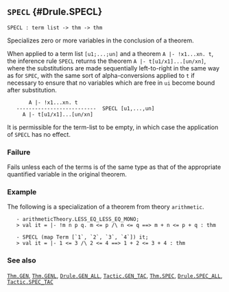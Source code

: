 ## `SPECL` {#Drule.SPECL}


```
SPECL : term list -> thm -> thm
```



Specializes zero or more variables in the conclusion of a theorem.


When applied to a term list `[u1;...;un]` and a theorem
`A |- !x1...xn. t`, the inference rule `SPECL` returns the theorem
`A |- t[u1/x1]...[un/xn]`, where the substitutions are made
sequentially left-to-right in the same way as for `SPEC`, with the same
sort of alpha-conversions applied to `t` if necessary to ensure that no
variables which are free in `ui` become bound after substitution.
    
           A |- !x1...xn. t
       --------------------------  SPECL [u1,...,un]
         A |- t[u1/x1]...[un/xn]
    
It is permissible for the term-list to be empty, in which case
the application of `SPECL` has no effect.

### Failure

Fails unless each of the terms is of the same type as that of the
appropriate quantified variable in the original theorem.

### Example

The following is a specialization of a theorem from theory `arithmetic`.
    
       - arithmeticTheory.LESS_EQ_LESS_EQ_MONO;
       > val it = |- !m n p q. m <= p /\ n <= q ==> m + n <= p + q : thm
    
       - SPECL (map Term [`1`, `2`, `3`, `4`]) it;
       > val it = |- 1 <= 3 /\ 2 <= 4 ==> 1 + 2 <= 3 + 4 : thm
    



### See also

[`Thm.GEN`](#Thm.GEN), [`Thm.GENL`](#Thm.GENL), [`Drule.GEN_ALL`](#Drule.GEN_ALL), [`Tactic.GEN_TAC`](#Tactic.GEN_TAC), [`Thm.SPEC`](#Thm.SPEC), [`Drule.SPEC_ALL`](#Drule.SPEC_ALL), [`Tactic.SPEC_TAC`](#Tactic.SPEC_TAC)

